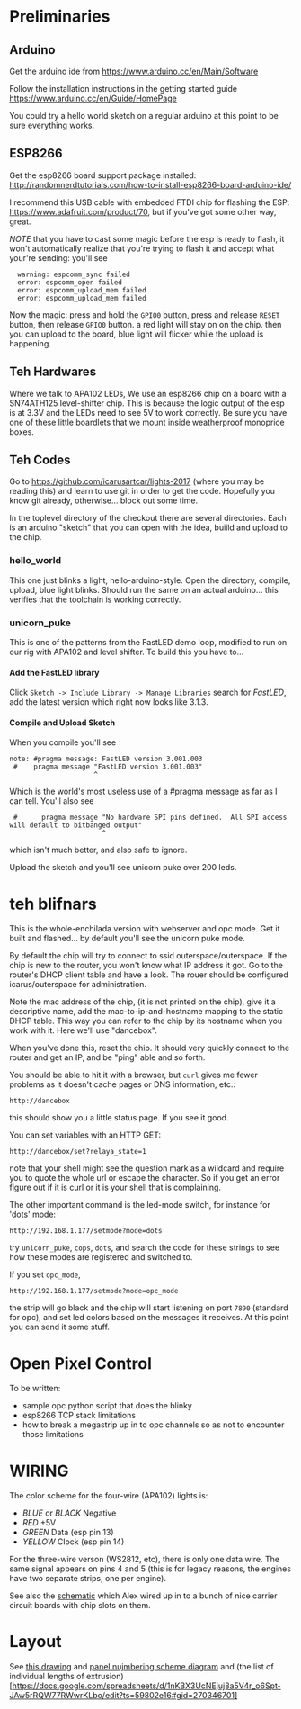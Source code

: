 # Preliminaries

## Arduino

Get the arduino ide from https://www.arduino.cc/en/Main/Software

Follow the installation instructions in the getting started guide
https://www.arduino.cc/en/Guide/HomePage

You could try a hello world sketch on a regular arduino at this point
to be sure everything works.

## ESP8266

Get the esp8266 board support package installed:
http://randomnerdtutorials.com/how-to-install-esp8266-board-arduino-ide/

I recommend this USB cable with embedded FTDI chip for flashing the
ESP: https://www.adafruit.com/product/70, but if you've got some other
way, great.

*NOTE* that you have to cast some magic before the esp is ready to
flash, it won't automatically realize that you're trying to flash it and accept what your're sending:  you'll see

```
  warning: espcomm_sync failed
  error: espcomm_open failed
  error: espcomm_upload_mem failed
  error: espcomm_upload_mem failed
```

Now the magic: press and hold the `GPIO0` button, press and release
`RESET` button, then release `GPIO0` button.  a red light will
stay on on the chip.  then you can upload to the board, blue light
will flicker while the upload is happening.

## Teh Hardwares

Where we talk to APA102 LEDs, We use an esp8266 chip on a board with a
SN74ATH125 level-shifter chip.  This is because the logic output of
the esp is at 3.3V and the LEDs need to see 5V to work correctly.  Be
sure you have one of these little boardlets that we mount inside
weatherproof monoprice boxes.


## Teh Codes

Go to https://github.com/icarusartcar/lights-2017 (where you may be
reading this) and learn to use git in order to get the code.
Hopefully you know git already, otherwise... block out some time.

In the toplevel directory of the checkout there are several
directories.  Each is an arduino "sketch" that you can open with the
idea, buiild and upload to the chip.




### hello_world

This one just blinks a light, hello-arduino-style.  Open the
directory, compile, upload, blue light blinks.  Should run the same on
an actual arduino... this verifies that the toolchain is working
correctly.

### unicorn_puke

This is one of the patterns from the FastLED demo loop, modified to
run on our rig with APA102 and level shifter.  To build this you have
to...

#### Add the FastLED library

Click `Sketch -> Include Library -> Manage Libraries` search for
*FastLED*, add the latest version which right now looks like 3.1.3.

#### Compile and Upload Sketch

When you compile you'll see

```
note: #pragma message: FastLED version 3.001.003
 #    pragma message "FastLED version 3.001.003"
                     ^
```

Which is the world's most useless use of a #pragma message as far as I can tell. You'll also see

```
 #      pragma message "No hardware SPI pins defined.  All SPI access will default to bitbanged output"
                       ^
```

which isn't much better, and also safe to ignore.

Upload the sketch and you'll see unicorn puke over 200 leds.

# teh blifnars

This is the whole-enchilada version with webserver and opc mode.  Get
it built and flashed... by default you'll see the unicorn puke mode.

By default the chip will try to connect to ssid outerspace/outerspace.
If the chip is new to the router, you won't know what IP address it
got.  Go to the router's DHCP client table and have a look.  The rouer
should be configured icarus/outerspace for administration.

Note the mac address of the chip, (it is not printed on the chip),
give it a descriptive name, add the mac-to-ip-and-hostname mapping to
the static DHCP table.  This way you can refer to the chip by its
hostname when you work with it.  Here we'll use "dancebox".

When you've done this, reset the chip.  It should very quickly connect
to the router and get an IP, and be "ping" able and so forth.

You should be able to hit it with a browser, but `curl` gives me fewer
problems as it doesn't cache pages or DNS information, etc.:

```
http://dancebox
```

this should show you a little status page.   If you see it good.

You can set variables with an HTTP GET:

```
http://dancebox/set?relaya_state=1
```

note that your shell might see the question mark as a wildcard and
require you to quote the whole url or escape the character.  So if you
get an error figure out if it is curl or it is your shell that is
complaining.

The other important command is the led-mode switch, for instance for
'dots' mode:

```
http://192.168.1.177/setmode?mode=dots
```

try `unicorn_puke`, `cops`, `dots`, and search the code for these
strings to see how these modes are registered and switched to.

If you set `opc_mode`,

```
http://192.168.1.177/setmode?mode=opc_mode
```

the strip will go black and the chip will start listening on port
`7890` (standard for opc), and set led colors based on the messages it
receives.  At this point you can send it some stuff.

# Open Pixel Control

To be written:

* sample opc python script that does the blinky
* esp8266 TCP stack limitations
* how to break a megastrip up in to opc channels so as not to
  encounter those limitations

# WIRING

The color scheme for the four-wire (APA102) lights is:

- *BLUE* or *BLACK* Negative
- *RED*  +5V
- *GREEN* Data (esp pin 13)
- *YELLOW* Clock (esp pin 14)

For the three-wire verson (WS2812, etc), there is only one data wire.
The same signal appears on pins 4 and 5 (this is for legacy reasons,
the engines have two separate strips, one per engine).

See also the [schematic](esp-102-board.pdf) which Alex wired up in to
a bunch of nice carrier circuit boards with chip slots on them.

# Layout

See [this drawing](https://docs.google.com/presentation/d/1Q3GUXYw7O6g-MaX_bUjvAZeW4y2AVj7UUPZTMnNdVTc/edit?ts=59802e85#slide=id.p) and [panel nujmbering scheme diagram](armor-panel-layout.pdf) and (the list of individual lengths of extrusion)[https://docs.google.com/spreadsheets/d/1nKBX3UcNEjuj8a5V4r_o6Spt-JAw5rRQW77RWwrKLbo/edit?ts=59802e16#gid=270346701]
